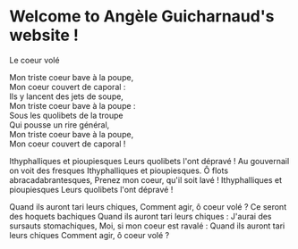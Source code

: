<head>
<h1> Welcome to Angèle Guicharnaud's website ! </h1>
  </head>
  <p> Le coeur volé

Mon triste coeur bave à la poupe,<br/>
Mon coeur couvert de caporal :<br/>
Ils y lancent des jets de soupe,<br/>
Mon triste coeur bave à la poupe :<br/>
Sous les quolibets de la troupe<br/>
Qui pousse un rire général,<br/>
Mon triste coeur bave à la poupe,<br/>
Mon coeur couvert de caporal !<br/>

Ithyphalliques et pioupiesques
Leurs quolibets l'ont dépravé !
Au gouvernail on voit des fresques
Ithyphalliques et pioupiesques.
Ô flots abracadabrantesques,
Prenez mon coeur, qu'il soit lavé !
Ithyphalliques et pioupiesques
Leurs quolibets l'ont dépravé !

Quand ils auront tari leurs chiques,
Comment agir, ô coeur volé ?
Ce seront des hoquets bachiques
Quand ils auront tari leurs chiques :
J'aurai des sursauts stomachiques,
Moi, si mon coeur est ravalé :
Quand ils auront tari leurs chiques
Comment agir, ô coeur volé ? 
</p>


